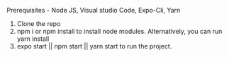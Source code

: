 Prerequisites - Node JS, Visual studio Code, Expo-Cli, Yarn

1. Clone the repo
2. npm i or npm install to install node modules. Alternatively, you can run yarn install 
3. expo start || npm start || yarn start to run the project. 
